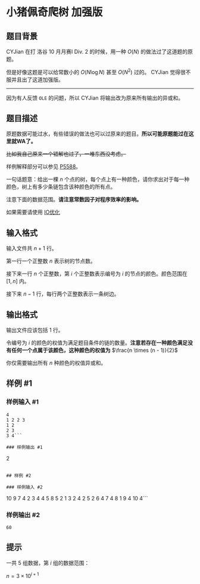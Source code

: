 # 小猪佩奇爬树 加强版

## 题目背景

CYJian 在打 洛谷 10 月月赛I Div. 2 的时候，用一种 $O(N)$ 的做法过了这道题的原题。

但是好像这题是可以给常数小的 $O(N \log N)$ 甚至 $O(N^2)$ 过的。 CYJian 觉得很不服并且出了这道加强版。

---

因为有人反馈 `OLE` 的问题，所以 CYJian 将输出改为原来所有输出的异或和。

## 题目描述

原题数据可能过水，有些错误的做法也可以过原来的题目。**所以可能原题能过在这里就WA了。**

~~比如我自己原来一个错解也过了，一堆东西没考虑。~~

样例解释部分可以参见 [P5588](https://www.luogu.org/problem/P5588)。

一句话题意：给出一棵 $n$ 个点的树，每个点上有一种颜色，请你求出对于每一种颜色，树上有多少条链包含该种颜色的所有点。

注意下面的数据范围。**请注意常数因子对程序效率的影响。**

如果需要请使用 [IO优化](https://www.luogu.org/paste/i11c3ppx)

## 输入格式

输入文件共 $n + 1$ 行。

第一行一个正整数 $n$ 表示树的节点数。

接下来一行 $n$ 个正整数，第 $i$ 个正整数表示编号为 $i$ 的节点的颜色。颜色范围在 $[1, n]$ 内。

接下来 $n - 1$ 行，每行两个正整数表示一条树边。

## 输出格式

输出文件应该包括 $1$ 行。

令编号为 $i$ 的颜色的权值为满足题目条件的链的数量。**注意若存在一种颜色满足没有任何一个点属于该颜色，这种颜色的权值为** $\frac{n \times (n - 1)}{2}$

你仅需要输出所有 $n$ 种颜色的权值异或和。

## 样例 #1

### 样例输入 #1
```
4
1 2 2 3
1 2
2 3
3 4```

### 样例输出 #1

```
2
```

## 样例 #2

### 样例输入 #2
```
10
9 7 4 2 3 4 4 5 8 5
2 1
3 2
4 2
5 2
6 4
7 4
8 1
9 4
10 4```

### 样例输出 #2

```
60
```

## 提示

一共 $5$ 组数据，第 $i$ 组的数据范围：

$n = 3 \times 10^{i+1}$
